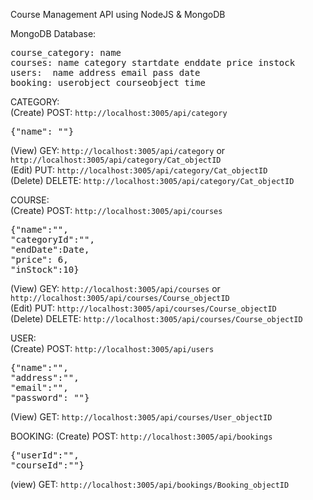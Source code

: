 Course Management API using NodeJS & MongoDB<br>

MongoDB Database:<br>
<pre>
course_category: name					
courses: name category startdate enddate price instock
users:  name address email pass date	
booking: userobject	courseobject time
</pre>

CATEGORY:<br>
(Create) POST: `http://localhost:3005/api/category` <br> 
<pre>
{"name": ""}
</pre>
(View) GEY: `http://localhost:3005/api/category`  or `http://localhost:3005/api/category/Cat_objectID`<br>
(Edit) PUT: `http://localhost:3005/api/category/Cat_objectID`<br>
(Delete) DELETE: `http://localhost:3005/api/category/Cat_objectID`<br>

COURSE:<br>
(Create) POST: `http://localhost:3005/api/courses`  <br>
<pre>
{"name":"",
"categoryId":"",
"endDate":Date,
"price": 6,
"inStock":10}
</pre>
(View) GEY: `http://localhost:3005/api/courses`  or `http://localhost:3005/api/courses/Course_objectID`<br>
(Edit) PUT: `http://localhost:3005/api/courses/Course_objectID`<br>
(Delete) DELETE: `http://localhost:3005/api/courses/Course_objectID`<br>

USER:<br>
(Create) POST: `http://localhost:3005/api/users`  <br>
<pre>
{"name":"",
"address":"",
"email":"",
"password": ""}
</pre>
(View) GET: `http://localhost:3005/api/courses/User_objectID`<br>

BOOKING:
(Create) POST: `http://localhost:3005/api/bookings`<br>
<pre>
{"userId":"",
"courseId":""}
</pre>
(view) GET: `http://localhost:3005/api/bookings/Booking_objectID`<br>     